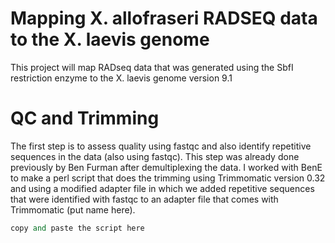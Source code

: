 # Mapping X. allofraseri RADSEQ data to the X. laevis genome

This project will map RADseq data that was generated using the SbfI restriction enzyme to the X. laevis genome version 9.1

# QC and Trimming 
The first step is to assess quality using fastqc and also identify repetitive sequences in the data (also using fastqc).  This step was already done previously by Ben Furman after demultiplexing the data.  I worked with BenE to make a perl script that does the trimming using Trimmomatic version 0.32 and using a modified adapter file in which we added repetitive sequences that were identified with fastqc to an adapter file that comes with Trimmomatic (put name here).

```perl
copy and paste the script here
```
